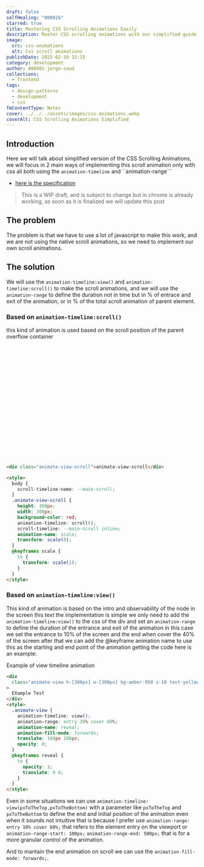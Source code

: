 ```yaml
---
draft: false
selfHealing: "000016"
starred: true
title: Mastering CSS Scrolling Animations Easily
description: Master CSS scrolling animations with our simplified guide, focusing on native solutions using animation-timeline and animation-range.
image:
  src: css-animations
  alt: Css scroll animations
publishDate: 2025-02-10 15:15
category: development
author: 000001-jorge-saud
collections:
  - frontend
tags:
  - design-patterns
  - development
  - css
fmContentType: Notes
cover: ../../../assets/images/css-animations.webp
coverAlt: CSS Scrolling Animations Simplified
---
```


## Introduction

Here we will talk about simplified version of the CSS Scrolling Animations, we will focus in 2 main ways of implementing this scroll animation only with css all both using the `animation-timeline` and ``animation-range```

- [here is the specification](https://drafts.csswg.org/scroll-animations/#view-notation)

> This is a WIP draft, and is subject to change but in chrome is already working, as soon as it is finalized we will update this post

## The problem

The problem is that we have to use a lot of javascript to make this work, and we are not using the native scroll animations, so we need to implement our own scroll animations.

## The solution

We will use the `animation-timeline:view()` and `animation-timeline:scroll()` to make the scroll animations, and we will use the `animation-range` to define the duration not in time but in % of entrace and exit of the animation, or in % of the total scroll animation of parent element.

### Based on `animation-timeline:scroll()`

this kind of animation is used based on the scroll position of the parent overflow container

<div class="animate-view-scroll">
animate-view-scroll
</div>

<style>
  body{
    scroll-timeline-name: --main-scroll;
  }
  .animate-view-scroll{
    display: grid;
    align-items: center;
    text-align: center;
    height: 300px;
    width: 300px;
    background-color: red;
    animation-timeline: scroll();
    scroll-timeline: --main-scroll inline;
    animation-name: scale;
      transform: scale(0);

  }
  @keyframes scale{
    to{
      transform: scale(1);
    }
  }
</style>

```html
<div class="animate-view-scroll">animate-view-scroll</div>

<style>
  body {
    scroll-timeline-name: --main-scroll;
  }
  .animate-view-scroll {
    height: 300px;
    width: 300px;
    background-color: red;
    animation-timeline: scroll();
    scroll-timeline: --main-scroll inline;
    animation-name: scale;
    transform: scale(0);
  }
  @keyframes scale {
    to {
      transform: scale(1);
    }
  }
</style>
```

### Based on `animation-timeline:view()`

This kind of animation is based on the intro and observability of the node in the screen this text the implementation is simple we only need to add the <code>animation-timeline:view()</code> to the css of the div and set an <code>animation-range</code> to define the duration of the entrance and exit of the animation in this case we set the entrance to 10% of the screen and the end when cover the 40% of the screen after that we can add the @keyframe animation name to use this as the starting and end point of the animation getting the code here is an example:

<div class="animate-view h-[300px] w-[300px] bg-amber-950 z-10 text-yellow-300 grid place-items-center my-10">Example of view timeline animation</div>
</div>

<style>
  
  .animate-view{
    animation-timeline: view();
    animation-range: entry 30% cover 60%;
    animation-name: reveal;
    animation-fill-mode: forwards;
    translate: 100px 100px;
    opacity:0;

  }
  @keyframes reveal{
    to{
      opacity:1;
      translate: 0 0;
    }
  }
</style>

```html
<div
  class="animate-view h-[300px] w-[300px] bg-amber-950 z-10 text-yellow-300 grid place-items-center my-10"
>
  EXample Test
</div>
<style>
  .animate-view {
    animation-timeline: view();
    animation-range: entry 30% cover 60%;
    animation-name: reveal;
    animation-fill-mode: forwards;
    translate: 100px 100px;
    opacity: 0;
  }
  @keyframes reveal {
    to {
      opacity: 1;
      translate: 0 0;
    }
  }
</style>
```

Even in some situations we can use `animation-timeline: view(pxToTheTop,pxToTheBottom)` with a parameter like `pxToTheTop` and `pxToTheBottom` to define the end and initial position of the animation even when it sounds not intuitive that is because I prefer use `animation-range: entry 10% cover 60%;` that refers to the element entry on the viewport or `animation-range-start: 100px;` `animation-range-end: 500px;` that is for a more granular control of the animation.

And to mantain the end animation on scroll we can use the `animation-fill-mode: forwards;`.
